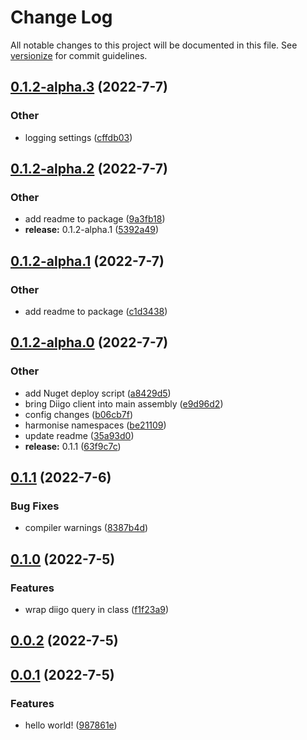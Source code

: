 # Change Log

All notable changes to this project will be documented in this file. See [versionize](https://github.com/versionize/versionize) for commit guidelines.

<a name="0.1.2-alpha.3"></a>
## [0.1.2-alpha.3](https://www.github.com/synesthesia/digger/releases/tag/v0.1.2-alpha.3) (2022-7-7)

### Other

* logging settings ([cffdb03](https://www.github.com/synesthesia/digger/commit/cffdb03f6ec9018737e54bfe15ff2db92ce9ee4d))

<a name="0.1.2-alpha.2"></a>
## [0.1.2-alpha.2](https://www.github.com/synesthesia/digger/releases/tag/v0.1.2-alpha.2) (2022-7-7)

### Other

* add readme to package ([9a3fb18](https://www.github.com/synesthesia/digger/commit/9a3fb181c13bb1ca585b52ab8d5758d16d08daeb))
* **release:** 0.1.2-alpha.1 ([5392a49](https://www.github.com/synesthesia/digger/commit/5392a49a57cc0dbbc5d787029894158d22675667))

<a name="0.1.2-alpha.1"></a>
## [0.1.2-alpha.1](https://www.github.com/synesthesia/digger/releases/tag/v0.1.2-alpha.1) (2022-7-7)

### Other

* add readme to package ([c1d3438](https://www.github.com/synesthesia/digger/commit/c1d34382f5a472a10a6968ef498911afd96d6421))

<a name="0.1.2-alpha.0"></a>
## [0.1.2-alpha.0](https://www.github.com/synesthesia/digger/releases/tag/v0.1.2-alpha.0) (2022-7-7)

### Other

* add Nuget deploy script ([a8429d5](https://www.github.com/synesthesia/digger/commit/a8429d5732dc65d031c5608f6bdbb0d657e63ba9))
* bring Diigo client into main assembly ([e9d96d2](https://www.github.com/synesthesia/digger/commit/e9d96d2c07d06e6997715958d667c09ee90877df))
* config changes ([b06cb7f](https://www.github.com/synesthesia/digger/commit/b06cb7f1155555c033619b365b4718c7ad0d9701))
* harmonise namespaces ([be21109](https://www.github.com/synesthesia/digger/commit/be2110922791910a6cc1a12f7b16254435edf149))
* update readme ([35a93d0](https://www.github.com/synesthesia/digger/commit/35a93d068e7dc2c7e62477c006815160199de54c))
* **release:** 0.1.1 ([63f9c7c](https://www.github.com/synesthesia/digger/commit/63f9c7c6ffad22b03e6dc93e13a07250ae0abc54))

<a name="0.1.1"></a>
## [0.1.1](https://www.github.com/synesthesia/digger/releases/tag/v0.1.1) (2022-7-6)

### Bug Fixes

* compiler warnings ([8387b4d](https://www.github.com/synesthesia/digger/commit/8387b4d81d502ea3b48d2fd591af3e12eb7c2a8c))

<a name="0.1.0"></a>
## [0.1.0](https://www.github.com/synesthesia/digger/releases/tag/v0.1.0) (2022-7-5)

### Features

* wrap diigo query in class ([f1f23a9](https://www.github.com/synesthesia/digger/commit/f1f23a95e89fa7646651b69be19e144cb715a6e7))

<a name="0.0.2"></a>
## [0.0.2](https://www.github.com/synesthesia/digger/releases/tag/v0.0.2) (2022-7-5)

<a name="0.0.1"></a>
## [0.0.1](https://www.github.com/synesthesia/digger/releases/tag/v0.0.1) (2022-7-5)

### Features

* hello world! ([987861e](https://www.github.com/synesthesia/digger/commit/987861ee7b0ed14a59f0251583b2fb8a60683757))


